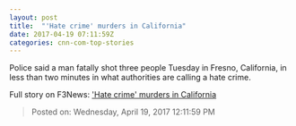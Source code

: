 ```yaml
---
layout: post
title:  "'Hate crime' murders in California"
date: 2017-04-19 07:11:59Z
categories: cnn-com-top-stories
---
```


Police said a man fatally shot three people Tuesday in Fresno, California, in less than two minutes in what authorities are calling a hate crime.


Full story on F3News: ['Hate crime' murders in California](http://www.f3nws.com/n/msQne)

> Posted on: Wednesday, April 19, 2017 12:11:59 PM
